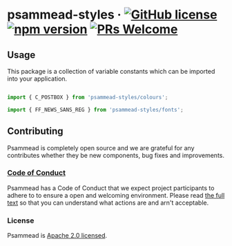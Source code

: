 # psammead-styles &middot; [![GitHub license](https://img.shields.io/badge/license-Apache%202.0-blue.svg)](https://github.com/BBC-News/psammead/blob/latest/LICENSE) [![npm version](https://img.shields.io/npm/v/@bbc/psammead-styles.svg)](https://www.npmjs.com/package/@bbc/psammead-styles) [![PRs Welcome](https://img.shields.io/badge/PRs-welcome-brightgreen.svg)](https://reactjs.org/docs/how-to-contribute.html#your-first-pull-request)

## Usage

This package is a collection of variable constants which can be imported into your application.

```jsx

import { C_POSTBOX } from 'psammead-styles/colours';

import { FF_NEWS_SANS_REG } from 'psammead-styles/fonts';

```

## Contributing

Psammead is completely open source and we are grateful for any contributes whether they be new components, bug fixes and improvements.

### [Code of Conduct](https://github.com/BBC-News/psammead/blob/latest/CODE_OF_CONDUCT.md)

Psammead has a Code of Conduct that we expect project participants to adhere to to ensure a open and welcoming environment. Please read [the full text](https://github.com/BBC-News/psammead/blob/latest/CODE_OF_CONDUCT.md) so that you can understand what actions are and arn't acceptable.

### License

Psammead is [Apache 2.0 licensed](https://github.com/BBC-News/psammead/blob/latest/LICENSE).
